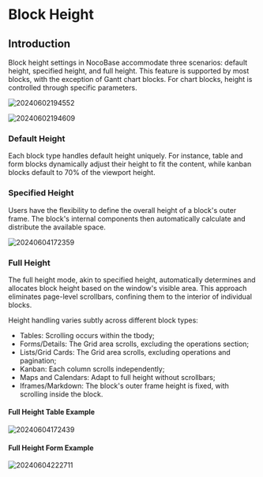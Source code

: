 # Block Height

## Introduction

Block height settings in NocoBase accommodate three scenarios: default height, specified height, and full height. This feature is supported by most blocks, with the exception of Gantt chart blocks. For chart blocks, height is controlled through specific parameters.

![20240602194552](https://static-docs.nocobase.com/20240602194552.png)

![20240602194609](https://static-docs.nocobase.com/20240602194609.png)

### Default Height

Each block type handles default height uniquely. For instance, table and form blocks dynamically adjust their height to fit the content, while kanban blocks default to 70% of the viewport height.

### Specified Height

Users have the flexibility to define the overall height of a block's outer frame. The block's internal components then automatically calculate and distribute the available space.

![20240604172359](https://static-docs.nocobase.com/20240604172359.gif)

### Full Height

The full height mode, akin to specified height, automatically determines and allocates block height based on the window's visible area. This approach eliminates page-level scrollbars, confining them to the interior of individual blocks.

Height handling varies subtly across different block types:

- Tables: Scrolling occurs within the tbody;
- Forms/Details: The Grid area scrolls, excluding the operations section;
- Lists/Grid Cards: The Grid area scrolls, excluding operations and pagination;
- Kanban: Each column scrolls independently;
- Maps and Calendars: Adapt to full height without scrollbars;
- Iframes/Markdown: The block's outer frame height is fixed, with scrolling inside the block.

#### Full Height Table Example

![20240604172439](https://static-docs.nocobase.com/20240604172439.gif)

#### Full Height Form Example

![20240604222711](https://static-docs.nocobase.com/20240604222711.gif)
